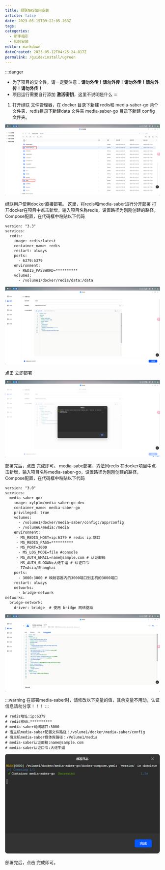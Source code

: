 ```yaml
---
title: 绿联NAS如何安装
article: false
date: 2023-05-15T09:22:05.263Z
tags:
categories: 
  - 新手指引
  - 如何安装
editor: markdown
dateCreated: 2023-05-12T04:25:24.817Z
permalink: /guide/install/ugreen
---
```


:::danger
- 为了项目的安全性，请一定要注意：**请勿外传！请勿外传！请勿外传！请勿外传！请勿外传！**
- 项目运行需要自行添加 **激活密钥**，这里不说明是什么
:::

1. 打开绿联 文件管理器，在 docker 目录下新建 redis和 media-saber-go 两个文件夹，redis目录下新建data 文件夹 media-saber-go 目录下新建 config 文件夹。

![图片1.png](./ugreen_images/1.png)

绿联用户使用docker直接部署。 这里，将redis和media-saber进行分开部署 打开docker在项目中点击新增，输入项目名称redis，设置路径为刚刚创建的路径，Compose配置，在代码框中粘贴以下代码
```
version: "3.3"
services:
  redis:
    image: redis:latest
    container_name: redis
    restart: always
    ports:
      - 6379:6379
    environment:
      - REDIS_PASSWORD=**********
    volumes:
      - /volume1/docker/redis/data:/data
```

![图片2.png](./ugreen_images/2.png)

点击 立即部署

![图片3.png](./ugreen_images/3.png)

部署完后，点击 完成即可。
media-sabe部署，方法同redis 在docker项目中点击新增，输入项目名称media-saber-go，设置路径为刚刚创建的路径，Compose配置，在代码框中粘贴以下代码
```
version: "3.0"
services:
  media-saber-go:
    image: xylplm/media-saber:go-dev
    container_name: media-saber-go
    privileged: true
    volumes:
      - /volume1/docker/media-saber/config:/app/config
      - /volume6/media:/media
    environment:
     - MS_REDIS_HOST=ip:6379 # redis ip:端口
     - MS_REDIS_PASS=**********
     - MS_PORT=3000
      - MS_LOG_MODE=file #console
     - MS_AUTH_EMAIL=name@sample.com # 认证邮箱
     - MS_AUTH_SLOGAN=大佬牛逼 # 认证口令
     - TZ=Asia/Shanghai
    ports:
      - 3000:3000 # 映射容器内的3000端口到主机的3000端口
    restart: always
    networks:
      - bridge-network
networks:
  bridge-network:
    driver: bridge  # 使用 bridge 网络驱动
```
![图片4.png](./ugreen_images/4.png)

:::warning
在部署media-saber时，请修改以下变量的值，其余变量不用动，认证信息请勿分享！！！
:::

```
# redis地址:ip:6379
# redis密码:**********
# media-saber访问端口:3000
# 宿主机media-saber配置文件路径：/volume1/docker/media-saber/config
# 宿主机media-saber媒体库路径：/Volume1/media
# media-saber认证邮箱:name@sample.com
# media-saber认证口令:大佬牛逼

```

![图片5.png](./ugreen_images/5.png)

部署完后，点击 完成即可。
